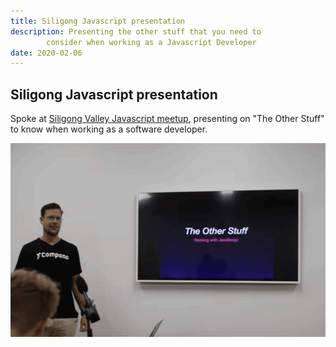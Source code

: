 ```yaml
---
title: Siligong Javascript presentation
description: Presenting the other stuff that you need to
        consider when working as a Javascript Developer
date: 2020-02-06
---
```

## Siligong Javascript presentation

Spoke at [Siligong Valley Javascript meetup](https://www.meetup.com/SiligongValley/events/268250896/), presenting on "The Other Stuff" to know when working as a software developer.

![Philip standing beside a presentation titled 'The Other Stuff'](/articles/siligong-javascript-presentation/the-other-stuff.png)